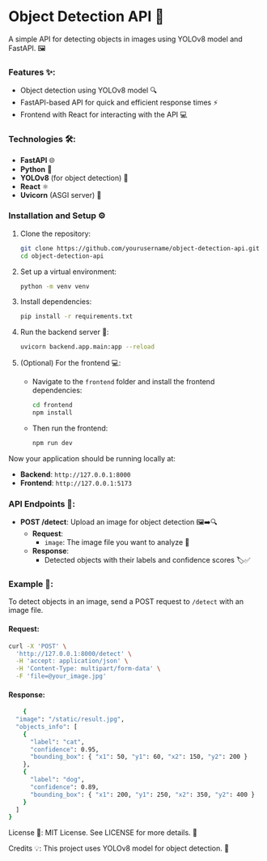 # Object Detection API 🤖

A simple API for detecting objects in images using YOLOv8 model and FastAPI. 🖼️

### Features ✨:
- Object detection using YOLOv8 model 🔍
- FastAPI-based API for quick and efficient response times ⚡
- Frontend with React for interacting with the API 💻

### Technologies 🛠️:
- **FastAPI** 🌐
- **Python** 🐍
- **YOLOv8** (for object detection) 🧠
- **React** ⚛️
- **Uvicorn** (ASGI server) 🚀

### Installation and Setup ⚙️

1. Clone the repository:
    ```bash
    git clone https://github.com/yourusername/object-detection-api.git
    cd object-detection-api
    ```

2. Set up a virtual environment:
    ```bash
    python -m venv venv
    ```

3. Install dependencies:
    ```bash
    pip install -r requirements.txt
    ```

4. Run the backend server 🚀:
    ```bash
    uvicorn backend.app.main:app --reload
    ```

5. (Optional) For the frontend 💻:
    - Navigate to the `frontend` folder and install the frontend dependencies:
        ```bash
        cd frontend
        npm install
        ```

    - Then run the frontend:
        ```bash
        npm run dev
        ```

Now your application should be running locally at:
- **Backend**: `http://127.0.0.1:8000`
- **Frontend**: `http://127.0.0.1:5173`

### API Endpoints 📡:

- **POST /detect**: Upload an image for object detection 🖼️➡️🔍
  - **Request**:
    - `image`: The image file you want to analyze 📸
  - **Response**:
    - Detected objects with their labels and confidence scores 🏷️✅

### Example 🌟:

To detect objects in an image, send a POST request to `/detect` with an image file.

#### Request:
```bash
curl -X 'POST' \
  'http://127.0.0.1:8000/detect' \
  -H 'accept: application/json' \
  -H 'Content-Type: multipart/form-data' \
  -F 'file=@your_image.jpg'
```
#### Response:
```bash
    {
  "image": "/static/result.jpg",
  "objects_info": [
    {
      "label": "cat",
      "confidence": 0.95,
      "bounding_box": { "x1": 50, "y1": 60, "x2": 150, "y2": 200 }
    },
    {
      "label": "dog",
      "confidence": 0.89,
      "bounding_box": { "x1": 200, "y1": 250, "x2": 350, "y2": 400 }
    }
  ]
}
```

License 📝:
MIT License. See LICENSE for more details. 📄

Credits 💡:
This project uses YOLOv8 model for object detection. 🎯